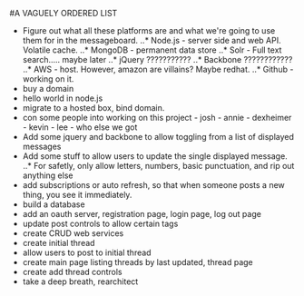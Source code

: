 #A VAGUELY ORDERED LIST
* Figure out what all these platforms are and what we're going to use them for in the messageboard.
..* Node.js - server side and web API.  Volatile cache.
..* MongoDB - permanent data store
..* Solr - Full text search..... maybe later
..* jQuery ???????????
..* Backbone ????????????
..* AWS - host.  However, amazon are villains?  Maybe redhat.
..* Github - working on it.
* buy a domain
* hello world in node.js
* migrate to a hosted box, bind domain. 
* con some people into working on this project - josh - annie - dexheimer - kevin - lee - who else we got
* Add some jquery and backbone to allow toggling from a list of displayed messages
* Add some stuff to allow users to update the single displayed message.  
	..* For safetly, only allow letters, numbers, basic punctuation, and rip out anything else
* add subscriptions or auto refresh, so that when someone posts a new thing, you see it immediately.
* build a database
* add an oauth server, registration page, login page, log out page
* update post controls to allow certain tags
* create CRUD web services
* create initial thread
* allow users to post to initial thread
* create main page listing threads by last updated, thread page
* create add thread controls
* take a deep breath, rearchitect

